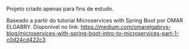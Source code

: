 Projeto criado apenas para fins de estudo.

Baseado a partir do tutorial Microservices with Spring Boot por OMAR ELGABRY. Disponível no link: 
https://medium.com/omarelgabrys-blog/microservices-with-spring-boot-intro-to-microservices-part-1-c0d24cd422c3